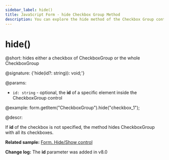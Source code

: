 ```yaml
---
sidebar_label: hide()
title: JavaScript Form - hide Checkbox Group Method 
description: You can explore the hide method of the Checkbox Group control of Form in the documentation of the DHTMLX JavaScript UI library. Browse developer guides and API reference, try out code examples and live demos, and download a free 30-day evaluation version of DHTMLX Suite 7.
---
```


# hide()

@short: hides either a checkbox of CheckboxGroup or the whole CheckboxGroup

@signature: {'hide(id?: string)): void;'}

@params:
- `id: string` - optional, the **id** of a specific element inside the CheckboxGroup control

@example:
form.getItem("CheckboxGroup").hide("checkbox_1"); 

@descr:

If **id** of the checkbox is not specified, the method hides CheckboxGroup with all its checkboxes.

**Related sample:** [Form. Hide/Show control](https://snippet.dhtmlx.com/w6rr8chf)

**Change log:** The **id** parameter was added in v8.0

